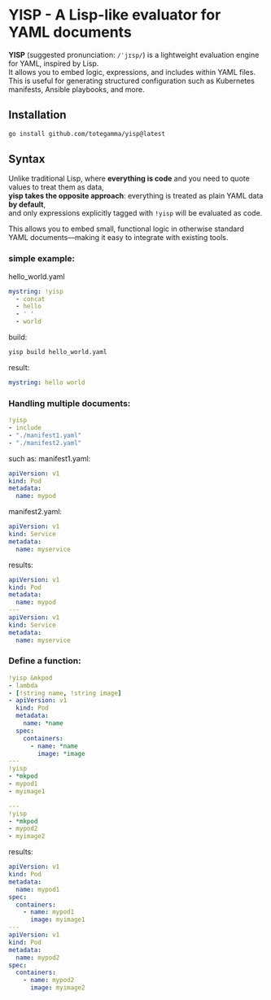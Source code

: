 # YISP - A Lisp-like evaluator for YAML documents

**YISP** (suggested pronunciation: `/ˈjɪsp/`) is a lightweight evaluation engine for YAML, inspired by Lisp.  
It allows you to embed logic, expressions, and includes within YAML files.  
This is useful for generating structured configuration such as Kubernetes manifests, Ansible playbooks, and more.

## Installation

```sh
go install github.com/totegamma/yisp@latest
```

## Syntax

Unlike traditional Lisp, where **everything is code** and you need to quote values to treat them as data,  
**yisp takes the opposite approach**: everything is treated as plain YAML data **by default**,  
and only expressions explicitly tagged with `!yisp` will be evaluated as code.

This allows you to embed small, functional logic in otherwise standard YAML documents—making it easy to integrate with existing tools.

### simple example:

hello_world.yaml
```yaml
mystring: !yisp
  - concat
  - hello
  - ' '
  - world
```

build:
```sh
yisp build hello_world.yaml
```

result:
```yaml
mystring: hello world
```

### Handling multiple documents:

```yaml
!yisp
- include
- "./manifest1.yaml"
- "./manifest2.yaml"
```

such as:
manifest1.yaml:
```yaml 
apiVersion: v1
kind: Pod
metadata:
  name: mypod
```
manifest2.yaml:
```yaml
apiVersion: v1
kind: Service
metadata:
  name: myservice
```

results:
```yaml
apiVersion: v1
kind: Pod
metadata:
  name: mypod
---
apiVersion: v1
kind: Service
metadata:
  name: myservice
```

### Define a function:

```yaml
!yisp &mkpod
- lambda 
- [!string name, !string image]
- apiVersion: v1
  kind: Pod
  metadata:
    name: *name
  spec:
    containers:
      - name: *name
        image: *image
---
!yisp
- *mkpod
- mypod1
- myimage1

---
!yisp
- *mkpod
- mypod2
- myimage2
```

results:
```yaml
apiVersion: v1
kind: Pod
metadata:
  name: mypod1
spec:
  containers:
    - name: mypod1
      image: myimage1
---
apiVersion: v1
kind: Pod
metadata:
  name: mypod2
spec:
  containers:
    - name: mypod2
      image: myimage2
```

